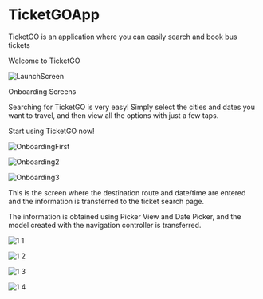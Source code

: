 # TicketGOApp
TicketGO is an application where you can easily search and book bus tickets



Welcome to TicketGO

![LaunchScreen](https://user-images.githubusercontent.com/111681902/231446943-fe33da7d-660c-40d7-add4-c52de4935689.png)

Onboarding Screens


Searching for TicketGO is very easy! Simply select the cities and dates you want to travel, and then view all the options with just a few taps.


Start using TicketGO now!

![OnboardingFirst](https://user-images.githubusercontent.com/111681902/231450089-ca461d0e-a166-46b5-8535-4215265c22d9.png)


![Onboarding2](https://user-images.githubusercontent.com/111681902/231450171-d15b16bc-2cb3-439e-af36-c12dac1e6af5.png)


![Onboarding3](https://user-images.githubusercontent.com/111681902/231450197-639e120d-36ce-4e01-80a3-1f3be9439fbe.png)


This is the screen where the destination route and date/time are entered and the information is transferred to the ticket search page. 

The information is obtained using Picker View and Date Picker, and the model created with the navigation controller is transferred.


![1 1](https://user-images.githubusercontent.com/111681902/231450498-0d5f539b-e9b3-4be2-8fc5-896d8efaa4da.png)


![1 2](https://user-images.githubusercontent.com/111681902/231450515-dc90bd36-1ccc-45f4-b5d1-6a19e84a7c0d.png)


![1 3](https://user-images.githubusercontent.com/111681902/231450527-86a97c6c-3f12-4edc-97fc-8d6021ae8769.png)


![1 4](https://user-images.githubusercontent.com/111681902/231450552-398a8954-3171-4eb5-8446-b0cc62eb09ac.png)




